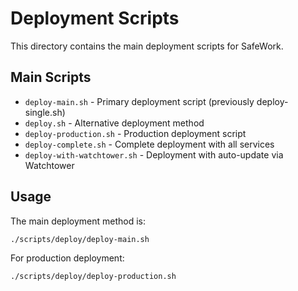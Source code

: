 # Deployment Scripts

This directory contains the main deployment scripts for SafeWork.

## Main Scripts

- `deploy-main.sh` - Primary deployment script (previously deploy-single.sh)
- `deploy.sh` - Alternative deployment method
- `deploy-production.sh` - Production deployment script
- `deploy-complete.sh` - Complete deployment with all services
- `deploy-with-watchtower.sh` - Deployment with auto-update via Watchtower

## Usage

The main deployment method is:

```bash
./scripts/deploy/deploy-main.sh
```

For production deployment:

```bash
./scripts/deploy/deploy-production.sh
```
